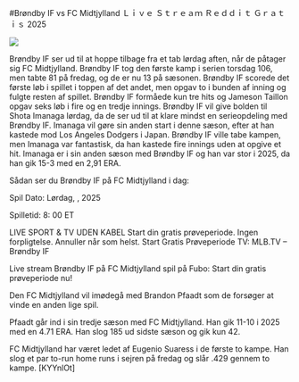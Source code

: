 #Brøndby IF vs FC Midtjylland Ｌｉｖｅ Ｓｔｒｅａｍ Ｒｅｄｄｉｔ Ｇｒａｔｉｓ 2025  
  
  
[![](https://i.imgur.com/qSNzIqt.png)](https://movie.rssnews.media/kVifNUGi.php)  
  
Brøndby IF ser ud til at hoppe tilbage fra et tab lørdag aften, når de påtager sig FC Midtjylland. Brøndby IF tog den første kamp i serien torsdag 106, men tabte 81 på fredag, og de er nu 13 på sæsonen. Brøndby IF scorede det første løb i spillet i toppen af det andet, men opgav to i bunden af inning og fulgte resten af spillet. Brøndby IF formåede kun tre hits og Jameson Taillon opgav seks løb i fire og en tredje innings. Brøndby IF vil give bolden til Shota Imanaga lørdag, da de ser ud til at klare mindst en serieopdeling med Brøndby IF. Imanaga vil gøre sin anden start i denne sæson, efter at han kastede mod Los Angeles Dodgers i Japan. Brøndby IF ville tabe kampen, men Imanaga var fantastisk, da han kastede fire innings uden at opgive et hit. Imanaga er i sin anden sæson med Brøndby IF og han var stor i 2025, da han gik 15-3 med en 2,91 ERA.

Sådan ser du Brøndby IF på FC Midtjylland i dag:

Spil Dato: Lørdag, , 2025

Spilletid: 8: 00 ET

LIVE SPORT & TV UDEN KABEL
Start din gratis prøveperiode. Ingen forpligtelse. Annuller når som helst.
Start Gratis Prøveperiode
TV: MLB.TV – Brøndby IF

Live stream Brøndby IF på FC Midtjylland spil på Fubo: Start din gratis prøveperiode nu!

Den FC Midtjylland vil imødegå med Brandon Pfaadt som de forsøger at vinde en anden lige spil.

Pfaadt går ind i sin tredje sæson med FC Midtjylland. Han gik 11-10 i 2025 med en 4.71 ERA. Han slog 185 ud sidste sæson og gik kun 42.

FC Midtjylland har været ledet af Eugenio Suaress i de første to kampe. Han slog et par to-run home runs i sejren på fredag og slår .429 gennem to kampe. [KYYnlOt]